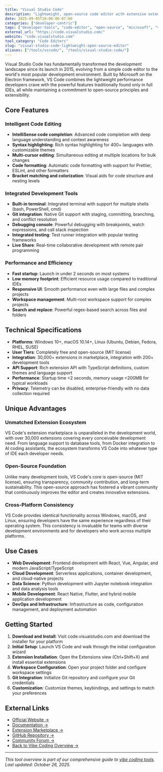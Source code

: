 ```yaml
---
title: "Visual Studio Code"
description: "Lightweight, open-source code editor with extensive extension ecosystem and powerful development features"
date: 2025-09-05T10:00:00-07:00
categories: ["developer-centric"]
tags: ["developer-tools", "code-editor", "open-source", "microsoft", "vscode"]
external_url: "https://code.visualstudio.com/"
website: "code.visualstudio.com"
tool_category: "Code Editors"
slug: "visual-studio-code-lightweight-open-source-editor"
aliases: ["/tools/vscode/", "/tools/visual-studio-code/"]
---
```


Visual Studio Code has fundamentally transformed the development landscape since its launch in 2015, evolving from a simple code editor to the world's most popular development environment. Built by Microsoft on the Electron framework, VS Code combines the lightweight performance developers crave with the powerful features traditionally found only in full IDEs, all while maintaining a commitment to open-source principles and extensibility.

## Core Features

### Intelligent Code Editing
- **IntelliSense code completion**: Advanced code completion with deep language understanding and context awareness
- **Syntax highlighting**: Rich syntax highlighting for 400+ languages with customizable themes
- **Multi-cursor editing**: Simultaneous editing at multiple locations for bulk changes
- **Code formatting**: Automatic code formatting with support for Prettier, ESLint, and other formatters
- **Bracket matching and colorization**: Visual aids for code structure and nesting levels

### Integrated Development Tools
- **Built-in terminal**: Integrated terminal with support for multiple shells (bash, PowerShell, cmd)
- **Git integration**: Native Git support with staging, committing, branching, and conflict resolution
- **Debugging console**: Powerful debugging with breakpoints, watch expressions, and call stack inspection
- **Integrated testing**: Test runner integration with popular testing frameworks
- **Live Share**: Real-time collaborative development with remote pair programming

### Performance and Efficiency
- **Fast startup**: Launch in under 2 seconds on most systems
- **Low memory footprint**: Efficient resource usage compared to traditional IDEs
- **Responsive UI**: Smooth performance even with large files and complex projects
- **Workspace management**: Multi-root workspace support for complex projects
- **Search and replace**: Powerful regex-based search across files and folders

## Technical Specifications

- **Platforms**: Windows 10+, macOS 10.14+, Linux (Ubuntu, Debian, Fedora, RHEL, SUSE)
- **User Tiers**: Completely free and open-source (MIT license)
- **Integration**: 30,000+ extensions in marketplace, integration with 200+ development tools
- **API Support**: Rich extension API with TypeScript definitions, custom themes and language support
- **Performance**: Startup time <2 seconds, memory usage <200MB for typical workloads
- **Privacy**: Telemetry can be disabled, enterprise-friendly with no data collection required

## Unique Advantages

### Unmatched Extension Ecosystem
VS Code's extension marketplace is unparalleled in the development world, with over 30,000 extensions covering every conceivable development need. From language support to database tools, from Docker integration to AI coding assistants, the ecosystem transforms VS Code into whatever type of IDE each developer needs.

### Open-Source Foundation
Unlike many development tools, VS Code's core is open-source (MIT license), ensuring transparency, community contribution, and long-term sustainability. This open-source approach has fostered a vibrant community that continuously improves the editor and creates innovative extensions.

### Cross-Platform Consistency
VS Code provides identical functionality across Windows, macOS, and Linux, ensuring developers have the same experience regardless of their operating system. This consistency is invaluable for teams with diverse development environments and for developers who work across multiple platforms.

## Use Cases

- **Web Development**: Frontend development with React, Vue, Angular, and modern JavaScript/TypeScript
- **Cloud Development**: Serverless applications, container development, and cloud-native projects
- **Data Science**: Python development with Jupyter notebook integration and data analysis tools
- **Mobile Development**: React Native, Flutter, and hybrid mobile application development
- **DevOps and Infrastructure**: Infrastructure as code, configuration management, and deployment automation

## Getting Started

1. **Download and Install**: Visit code.visualstudio.com and download the installer for your platform
2. **Initial Setup**: Launch VS Code and walk through the initial configuration wizard
3. **Extension Installation**: Open the Extensions view (Ctrl+Shift+X) and install essential extensions
4. **Workspace Configuration**: Open your project folder and configure workspace settings
5. **Git Integration**: Initialize Git repository and configure your Git credentials
6. **Customization**: Customize themes, keybindings, and settings to match your preferences

## External Links

- [Official Website →](https://code.visualstudio.com)
- [Documentation →](https://code.visualstudio.com/docs)
- [Extension Marketplace →](https://marketplace.visualstudio.com)
- [GitHub Repository →](https://github.com/microsoft/vscode)
- [Community Forum →](https://github.com/microsoft/vscode/discussions)
- [Back to Vibe Coding Overview →](/blog/posts/vibe-coding-revolution/)

---

*This tool overview is part of our comprehensive guide to [vibe coding tools](/blog/posts/vibe-coding-revolution/). Last updated: October 26, 2025.*
